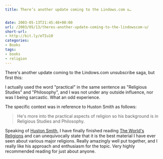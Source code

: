 ```yaml
---
title: There’s another update coming to the Lindows.com u…


date: 2003-05-13T21:45:48+00:00
url: /2003/05/13/theres-another-update-coming-to-the-lindowscom-u/
short-url:
- http://bit.ly/eTIu10
categories:
- Books
tags:
- books
- religion
---
```

There's another update coming to the Lindows.com unsubscribe saga, but first this:

I actually used the word "practical" in the same sentence as "Religious Studies" and "Philosophy", and I was not under any outside influence, nor was I being sarcastic. What an odd experience.

The specific context was in reference to Huston Smith as follows:

> He's more into the practical aspects of religion so his background is in Religious Studies and Philosophy.

Speaking of <a href="http://www.tgrady.com/smith.htm">Huston Smith</a>, I have finally finished reading <a href="http://www.amazon.com/exec/obidos/tg/detail/-/0062508113/qid=1052861985/sr=8-1/ref=sr_8_1/103-0175686-7236656?v=glance&#038;s=books&#038;n=507846">The World's Religions</a> and can unequivocally state that it is the best material I have ever seen about various major religions. Really amazingly well put together, and I really like his approach and enthusiasm for the topic. Very highly recommended reading for just about anyone.